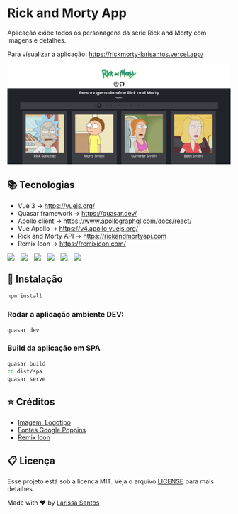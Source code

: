 # Rick and Morty App

Aplicação exibe todos os personagens da série Rick and Morty com imagens e detalhes.

Para visualizar a aplicação: https://rickmorty-larisantos.vercel.app/

![imagem](https://github.com/LariMoro20/RickMortyApp/blob/main/screenshot2.png)

## :books: Tecnologias

- Vue 3 -> https://vuejs.org/
- Quasar framework -> https://quasar.dev/
- Apollo client -> https://www.apollographql.com/docs/react/
- Vue Apollo -> https://v4.apollo.vuejs.org/
- Rick and Morty API -> https://rickandmortyapi.com
- Remix Icon -> https://remixicon.com/
<div style="display:flex">
 <img src="https://cdn.jsdelivr.net/gh/devicons/devicon/icons/graphql/graphql-plain-wordmark.svg" style="width:30px"/>
 <img src="https://cdn.jsdelivr.net/gh/devicons/devicon/icons/vuejs/vuejs-original-wordmark.svg" style="width:30px"  />
 <img src="https://cdn.jsdelivr.net/gh/devicons/devicon/icons/javascript/javascript-original.svg" style="width:30px" />
 <img src="https://cdn.jsdelivr.net/gh/devicons/devicon/icons/css3/css3-original.svg" style="width:30px"/>
 <img src="https://cdn.jsdelivr.net/gh/devicons/devicon/icons/html5/html5-original.svg" style="width:30px"/>
 <img src="https://cdn.jsdelivr.net/gh/devicons/devicon/icons/bootstrap/bootstrap-original.svg" style="width:30px"/>
</div>

## :hammer: Instalação 

```bash
npm install
```

### Rodar a aplicação ambiente DEV:

```bash
quasar dev
```

### Build da aplicação em SPA

```bash
quasar build
cd dist/spa
quasar serve
```

## :star: Créditos

- [Imagem: Logotipo](https://logosmarcas.net/rick-and-morty-logo/)
- [Fontes Google Poppins](https://fonts.google.com/specimen/Poppins)
- [Remix Icon](https://remixicon.com/)

## :clipboard: Licença
Esse projeto está sob a licença MIT. Veja o arquivo [LICENSE](LICENSE) para mais detalhes.

Made with :heart: by [Larissa Santos](https://larissa-santos.vercel.app/)
